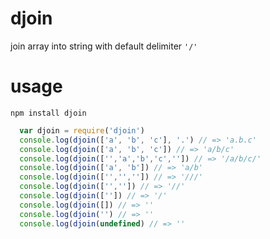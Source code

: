 # djoin
join array into string with default delimiter `'/'`

# usage
`npm install djoin`

```js
  var djoin = require('djoin')
  console.log(djoin(['a', 'b', 'c'], '.') // => 'a.b.c'
  console.log(djoin(['a', 'b', 'c']) // => 'a/b/c'
  console.log(djoin(['','a','b','c','']) // => '/a/b/c/'
  console.log(djoin(['a', 'b']) // => 'a/b'
  console.log(djoin(['','','']) // => '///'
  console.log(djoin(['','']) // => '//'
  console.log(djoin(['']) // => '/'
  console.log(djoin([]) // => ''
  console.log(djoin('') // => ''
  console.log(djoin(undefined) // => ''
```
